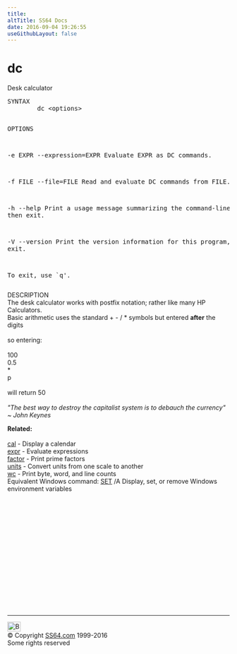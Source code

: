 ```yaml
---
title:
altTitle: SS64 Docs
date: 2016-09-04 19:26:55
useGithubLayout: false
---
```

<!-- #BeginLibraryItem "/Library/head_bash.lbi" --><!-- #EndLibraryItem --><h1>dc</h1> 
<p>Desk calculator</p>
<pre>SYNTAX
        dc &lt;options&gt;

OPTIONS

-e EXPR
--expression=EXPR
     Evaluate EXPR as DC commands.

-f FILE
--file=FILE
     Read and evaluate DC commands from FILE.

-h
--help
     Print a usage message summarizing the command-line options, then
     exit.

-V
--version
     Print the version information for this program, then exit.

To exit, use `q'.</pre>
<p>DESCRIPTION <br>
  The desk calculator works with postfix notation; rather like many HP Calculators.<br>
  Basic arithmetic uses the standard + - / * symbols but entered <b>after</b> 
  the digits<br>
  <br>
  so entering:<br>
  <br>
  100<br>
  0.5<br>
  *<br>
  p<br>
  <br>
  will return 50<br>
  <br>
  <i class="quote">"The best way to destroy the capitalist system is to debauch the currency" 
  ~ John 
Keynes </i> </p>
<p><b>Related:</b><br>
<br>
<a href="cal.html">cal</a> - Display a calendar<br>
<a href="expr.html">expr</a> - Evaluate expressions<br>
<a href="factor.html">factor</a> - Print prime factors <br>
<a href="units.html">units</a> - Convert units from one scale to another<br>
<a href="wc.html">wc</a> - Print byte, word, and line counts <br>
Equivalent Windows command: <a href="../nt/set.html">SET</a> /A Display, set, or remove Windows  environment 
variables</p><!-- #BeginLibraryItem "/Library/foot_bash.lbi" --><p>
<!-- bash300 -->
<ins class="adsbygoogle" style="display:inline-block;width:300px;height:250px" data-ad-client="ca-pub-6140977852749469" data-ad-slot="4615356305"></ins>
<script>
(adsbygoogle = window.adsbygoogle || []).push({});
</script></p>
<hr>
<div id="bl" class="footer"><a href="dc.html#"><img src="../images/top.png" width="30" height="22" alt="Back to the Top"></a></div>
<div id="br" class="footer, tagline">© Copyright <a href="http://ss64.com/">SS64.com</a> 1999-2016<br>
Some rights reserved</div><!-- #EndLibraryItem -->

